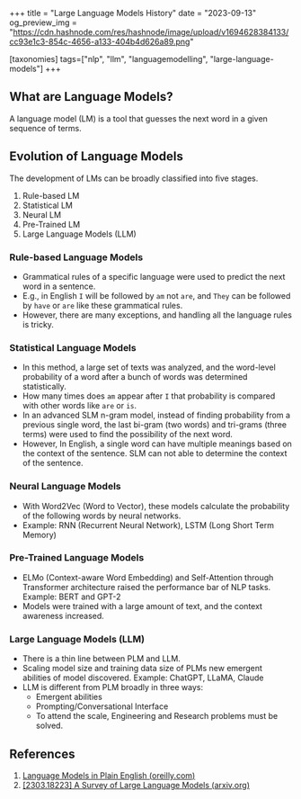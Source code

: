 +++
title = "Large Language Models History"
date = "2023-09-13"
og_preview_img = "https://cdn.hashnode.com/res/hashnode/image/upload/v1694628384133/cc93e1c3-854c-4656-a133-404b4d626a89.png"

[taxonomies]
tags=["nlp", "llm", "languagemodelling", "large-language-models"]
+++

## What are Language Models?

A language model (LM) is a tool that guesses the next word in a given sequence of terms.

## Evolution of Language Models

The development of LMs can be broadly classified into five stages.

1. Rule-based LM
2. Statistical LM
3. Neural LM
4. Pre-Trained LM
5. Large Language Models (LLM)

### Rule-based Language Models

- Grammatical rules of a specific language were used to predict the next word in a sentence.
- E.g., in English `I` will be followed by `am` not `are`, and `They` can be followed by `have` or `are` like these grammatical rules.
- However, there are many exceptions, and handling all the language rules is tricky.

### Statistical Language Models

- In this method, a large set of texts was analyzed, and the word-level probability of a word after a bunch of words was determined statistically.
- How many times does `am` appear after `I` that probability is compared with other words like `are` or `is`.
- In an advanced SLM n-gram model, instead of finding probability from a previous single word, the last bi-gram (two words) and tri-grams (three terms) were used to find the possibility of the next word.
- However, In English, a single word can have multiple meanings based on the context of the sentence. SLM can not able to determine the context of the sentence.

### Neural Language Models

- With Word2Vec (Word to Vector), these models calculate the probability of the following words by neural networks.
- Example: RNN (Recurrent Neural Network), LSTM (Long Short Term Memory)

### Pre-Trained Language Models

- ELMo (Context-aware Word Embedding) and Self-Attention through Transformer architecture raised the performance bar of NLP tasks. Example: BERT and GPT-2
- Models were trained with a large amount of text, and the context awareness increased.

### Large Language Models (LLM)

- There is a thin line between PLM and LLM.
- Scaling model size and training data size of PLMs new emergent abilities of model discovered. Example: ChatGPT, LLaMA, Claude
- LLM is different from PLM broadly in three ways:
  - Emergent abilities
  - Prompting/Conversational Interface
  - To attend the scale, Engineering and Research problems must be solved.

## References

1. [Language Models in Plain English (](https://learning.oreilly.com/library/view/language-models-in/9781098109073/)[oreilly.com](https://oreilly.com)[)](https://learning.oreilly.com/library/view/language-models-in/9781098109073/)
2. [\[2303.18223\] A Survey of Large Language Models (](https://arxiv.org/abs/2303.18223)[arxiv.org](https://arxiv.org)[)](https://arxiv.org/abs/2303.18223)
